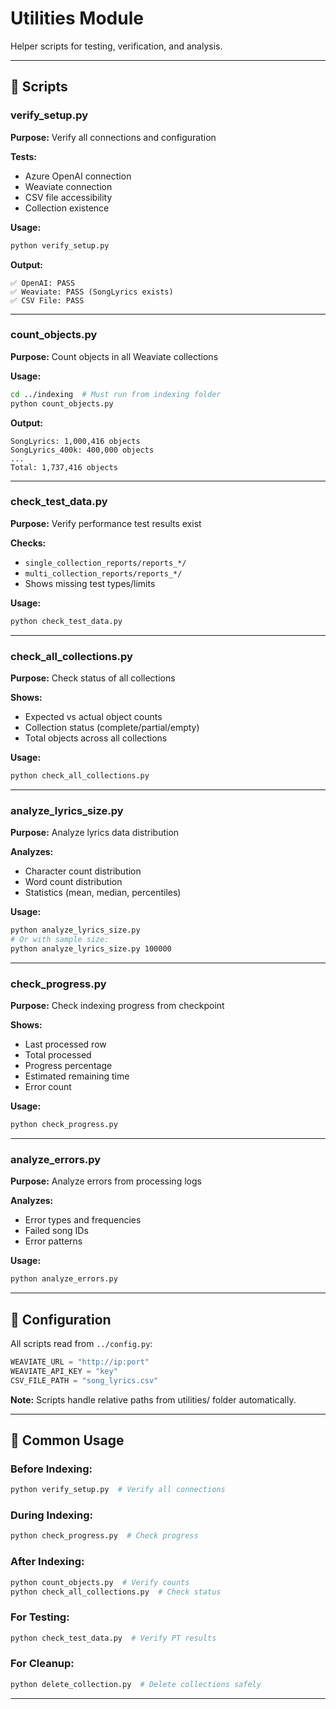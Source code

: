 # Utilities Module

Helper scripts for testing, verification, and analysis.

---

## 📂 Scripts

### verify_setup.py

**Purpose:** Verify all connections and configuration

**Tests:**
- Azure OpenAI connection
- Weaviate connection
- CSV file accessibility
- Collection existence

**Usage:**
```bash
python verify_setup.py
```

**Output:**
```
✅ OpenAI: PASS
✅ Weaviate: PASS (SongLyrics exists)
✅ CSV File: PASS
```

---

### count_objects.py

**Purpose:** Count objects in all Weaviate collections

**Usage:**
```bash
cd ../indexing  # Must run from indexing folder
python count_objects.py
```

**Output:**
```
SongLyrics: 1,000,416 objects
SongLyrics_400k: 400,000 objects
...
Total: 1,737,416 objects
```

---

### check_test_data.py

**Purpose:** Verify performance test results exist

**Checks:**
- `single_collection_reports/reports_*/`
- `multi_collection_reports/reports_*/`
- Shows missing test types/limits

**Usage:**
```bash
python check_test_data.py
```

---

### check_all_collections.py

**Purpose:** Check status of all collections

**Shows:**
- Expected vs actual object counts
- Collection status (complete/partial/empty)
- Total objects across all collections

**Usage:**
```bash
python check_all_collections.py
```

---

### analyze_lyrics_size.py

**Purpose:** Analyze lyrics data distribution

**Analyzes:**
- Character count distribution
- Word count distribution
- Statistics (mean, median, percentiles)

**Usage:**
```bash
python analyze_lyrics_size.py
# Or with sample size:
python analyze_lyrics_size.py 100000
```

---

### check_progress.py

**Purpose:** Check indexing progress from checkpoint

**Shows:**
- Last processed row
- Total processed
- Progress percentage
- Estimated remaining time
- Error count

**Usage:**
```bash
python check_progress.py
```

---

### analyze_errors.py

**Purpose:** Analyze errors from processing logs

**Analyzes:**
- Error types and frequencies
- Failed song IDs
- Error patterns

**Usage:**
```bash
python analyze_errors.py
```

---

## 🔧 Configuration

All scripts read from `../config.py`:

```python
WEAVIATE_URL = "http://ip:port"
WEAVIATE_API_KEY = "key"
CSV_FILE_PATH = "song_lyrics.csv"
```

**Note:** Scripts handle relative paths from utilities/ folder automatically.

---

## 📝 Common Usage

### Before Indexing:
```bash
python verify_setup.py  # Verify all connections
```

### During Indexing:
```bash
python check_progress.py  # Check progress
```

### After Indexing:
```bash
python count_objects.py  # Verify counts
python check_all_collections.py  # Check status
```

### For Testing:
```bash
python check_test_data.py  # Verify PT results
```

### For Cleanup:
```bash
python delete_collection.py  # Delete collections safely
```

---
